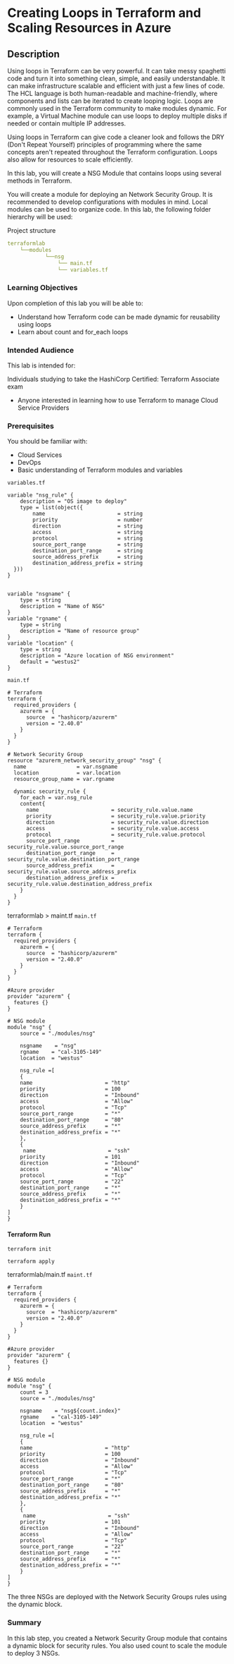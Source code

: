 # Creating Loops in Terraform and Scaling Resources in Azure

## Description
Using loops in Terraform can be very powerful. It can take messy spaghetti code and turn it into something clean, simple, and easily understandable. It can make infrastructure scalable and efficient with just a few lines of code. The HCL language is both human-readable and machine-friendly, where components and lists can be iterated to create looping logic. Loops are commonly used in the Terraform community to make modules dynamic. For example, a Virtual Machine module can use loops to deploy multiple disks if needed or contain multiple IP addresses.

Using loops in Terraform can give code a cleaner look and follows the DRY (Don't Repeat Yourself)  principles of programming where the same concepts aren't repeated throughout the Terraform configuration. Loops also allow for resources to scale efficiently. 

In this lab, you will create a NSG Module that contains loops using several methods in Terraform.

You will create a module for deploying an Network Security Group. It is recommended to develop configurations with modules in mind. Local modules can be used to organize code. In this lab, the following folder hierarchy will be used:

Project structure
```yaml
terraformlab
    └──modules 
            └──nsg
                └── main.tf
                └── variables.tf
```

### Learning Objectives
Upon completion of this lab you will be able to:

- Understand how Terraform code can be made dynamic for reusability using loops
- Learn about count and for_each loops

### Intended Audience
This lab is intended for:

Individuals studying to take the HashiCorp Certified: Terraform Associate exam
- Anyone interested in learning how to use Terraform to manage Cloud Service Providers

### Prerequisites
You should be familiar with:

- Cloud Services
- DevOps
- Basic understanding of Terraform modules and variables

```variables.tf```
```hcl
variable "nsg_rule" {
    description = "OS image to deploy"
    type = list(object({
        name                       = string
        priority                   = number
        direction                  = string
        access                     = string
        protocol                   = string
        source_port_range          = string
        destination_port_range     = string
        source_address_prefix      = string
        destination_address_prefix = string
  }))
}    


variable "nsgname" {
    type = string
    description = "Name of NSG"
}
variable "rgname" {
    type = string
    description = "Name of resource group"
}
variable "location" {
    type = string
    description = "Azure location of NSG environment"
    default = "westus2"
}
```
```main.tf```
```hcl
# Terraform
terraform {
  required_providers {
    azurerm = {
      source  = "hashicorp/azurerm"
      version = "2.40.0"
    }
  }
}

# Network Security Group
resource "azurerm_network_security_group" "nsg" {
  name                = var.nsgname
  location            = var.location
  resource_group_name = var.rgname

  dynamic security_rule {
    for_each = var.nsg_rule
    content{
      name                       = security_rule.value.name
      priority                   = security_rule.value.priority
      direction                  = security_rule.value.direction
      access                     = security_rule.value.access
      protocol                   = security_rule.value.protocol
      source_port_range          = security_rule.value.source_port_range
      destination_port_range     = security_rule.value.destination_port_range
      source_address_prefix      = security_rule.value.source_address_prefix
      destination_address_prefix = security_rule.value.destination_address_prefix
    }
  }
}
```

terraformlab > maint.tf
```main.tf```
```hcl
# Terraform
terraform {
  required_providers {
    azurerm = {
      source  = "hashicorp/azurerm"
      version = "2.40.0"
    }
  }
}

#Azure provider
provider "azurerm" {
  features {}
}

# NSG module
module "nsg" {
    source = "./modules/nsg"

    nsgname    = "nsg"
    rgname    = "cal-3105-149"
    location  = "westus"

    nsg_rule =[
    {
    name                       = "http"
    priority                   = 100
    direction                  = "Inbound"
    access                     = "Allow"
    protocol                   = "Tcp"
    source_port_range          = "*"
    destination_port_range     = "80"
    source_address_prefix      = "*"
    destination_address_prefix = "*"
    },
    {
     name                       = "ssh"
    priority                   = 101
    direction                  = "Inbound"
    access                     = "Allow"
    protocol                   = "Tcp"
    source_port_range          = "22"
    destination_port_range     = "*"
    source_address_prefix      = "*"
    destination_address_prefix = "*"
    }
]
}
```
#### Terraform Run
```hcl
terraform init

terraform apply
```

terraformlab/main.tf
```maint.tf```
```hcl
# Terraform
terraform {
  required_providers {
    azurerm = {
      source  = "hashicorp/azurerm"
      version = "2.40.0"
    }
  }
}

#Azure provider
provider "azurerm" {
  features {}
}

# NSG module
module "nsg" {
    count = 3 
    source = "./modules/nsg"

    nsgname    = "nsg${count.index}"
    rgname    = "cal-3105-149"
    location  = "westus"

    nsg_rule =[
    {
    name                       = "http"
    priority                   = 100
    direction                  = "Inbound"
    access                     = "Allow"
    protocol                   = "Tcp"
    source_port_range          = "*"
    destination_port_range     = "80"
    source_address_prefix      = "*"
    destination_address_prefix = "*"
    },
    {
     name                       = "ssh"
    priority                   = 101
    direction                  = "Inbound"
    access                     = "Allow"
    protocol                   = "Tcp"
    source_port_range          = "22"
    destination_port_range     = "*"
    source_address_prefix      = "*"
    destination_address_prefix = "*"
    }
]
}
```
The three NSGs are deployed with the Network Security Groups rules using the dynamic block. 

### Summary
In this lab step, you created a Network Security Group module that contains a dynamic block for security rules. You also used count to scale the module to deploy 3 NSGs.

